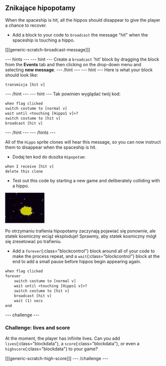 ## Znikające hipopotamy

When the spaceship is hit, all the hippos should disappear to give the player a chance to recover.

+ Add a block to your code to `broadcast` the message "hit" when the spaceship is touching a hippo.

[[[generic-scratch-broadcast-message]]]

\--- hints \--- \--- hint \--- Create a `broadcast` 'hit' block by dragging the block from the **Events** tab and then clicking on the drop-down menu and selecting **new message**. \--- /hint \--- \--- hint \--- Here is what your block should look like:

```blocks
transmisja [hit v]
```

\--- /hint \--- \--- hint \--- Tak powinien wyglądać twój kod:

```blocks
when flag clicked
switch costume to [normal v]
wait until <touching [Hippo1 v]>?
switch costume to [hit v]
broadcast [hit v]
```

\--- /hint \--- \--- /hints \---

All of the `Hippo` sprite clones will hear this message, so you can now instruct them to disappear when the spaceship is hit.

+ Dodaj ten kod do duszka `Hipopotam`:

```blocks
when I receive [hit v]
delete this clone
```

+ Test out this code by starting a new game and deliberately colliding with a hippo.

![zrzut ekranu](images/invaders-hippo-collide.png)

Po otrzymaniu trafienia hipopotamy zaczynają pojawiać się ponownie, ale statek kosmiczny wciąż eksploduje! Sprawmy, aby statek kosmiczny mógł się zresetować po trafieniu.

+ Add a `forever`{:class="blockcontrol"} block around all of your code to make the process repeat, and a `wait`{:class="blockcontrol"} block at the end to add a small pause before hippos begin appearing again.

```blocks
when flag clicked
forever
    switch costume to [normal v]
    wait until <touching [Hippo1 v]>?
    switch costume to [hit v]
    broadcast [hit v]
    wait (1) secs
end
```

\--- challenge \---

### Challenge: lives and score

At the moment, the player has infinite lives. Can you add `lives`{:class="blockdata"}, a `score`{:class="blockdata"}, or even a `highscore`{:class="blockdata"} to your game?

[[[generic-scratch-high-score]]] \--- /challenge \---
